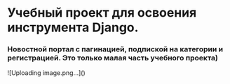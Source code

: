 <h1>Учебный проект для освоения инструмента Django.</h1>
<h3>Новостной портал с пагинацией, подпиской на категории и регистрацией.
Это только малая часть учебного проекта)</h3>
![Uploading image.png…]()

